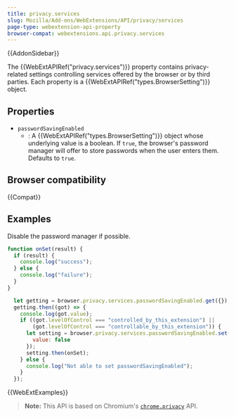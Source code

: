 ```yaml
---
title: privacy.services
slug: Mozilla/Add-ons/WebExtensions/API/privacy/services
page-type: webextension-api-property
browser-compat: webextensions.api.privacy.services
---
```


{{AddonSidebar}}

The {{WebExtAPIRef("privacy.services")}} property contains privacy-related settings controlling services offered by the browser or by third parties. Each property is a {{WebExtAPIRef("types.BrowserSetting")}} object.

## Properties

- `passwordSavingEnabled`
  - : A {{WebExtAPIRef("types.BrowserSetting")}} object whose underlying value is a boolean. If `true`, the browser's password manager will offer to store passwords when the user enters them. Defaults to `true`.

## Browser compatibility

{{Compat}}

## Examples

Disable the password manager if possible.

```js
function onSet(result) {
  if (result) {
    console.log("success");
  } else {
    console.log("failure");
  }
}

  let getting = browser.privacy.services.passwordSavingEnabled.get({});
  getting.then((got) => {
    console.log(got.value);
    if ((got.levelOfControl === "controlled_by_this_extension") ||
        (got.levelOfControl === "controllable_by_this_extension")) {
      let setting = browser.privacy.services.passwordSavingEnabled.set({
        value: false
      });
      setting.then(onSet);
    } else {
      console.log("Not able to set passwordSavingEnabled");
    }
  });
```

{{WebExtExamples}}

> **Note:** This API is based on Chromium's [`chrome.privacy`](https://developer.chrome.com/docs/extensions/reference/privacy/) API.
